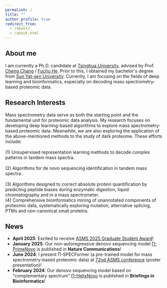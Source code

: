 ```yaml
---
permalink: /
title: ""
author_profile: true
redirect_from: 
  - /about/
  - /about.html
---
```

## About me
I am currently a Ph.D. candidate at [Tsinghua University](https://www.tsinghua.edu.cn/), advised by Prof. [Cheng Chang](https://i-share.ncpsb.org.cn/genee/post/167) / [Fuchu He](https://baike.baidu.com/item/%E8%B4%BA%E7%A6%8F%E5%88%9D/4313734). Prior to this, I obtained my bachelor's degree from [Sun Yat-sen University](https://www.sysu.edu.cn/). Currently, I am focusing on the fields of deep learning and bioinformatics, especially on decoding mass spectrometry-based proteomic data.  

## Research Interests 
Mass spectrometry data serve as both the starting point and the fundamental unit for proteomic data analysis. My research focuses on developing deep learning-based algorithms to explore mass spectrometry-based proteomic data. Meanwhile, we are also exploring the application of the above-mentioned methods to the study of dark proteome. These efforts include:<br>  
(1) Unsupervised representation learning methods to decode complex patterns in tandem mass spectra.<br>  
(2) Algorithms for de novo sequencing identification in tandem mass spectra.<br>  
(3) Algorithms designed to correct absolute protein quantification by predicting peptide biases during enzymatic digestion, liquid chromatography and in a mass spectrometer.<br>
(4) Comprehensive bioinformatics mining of unannotated components of proteomic data, systematically exploring mutation, alternative splicing, PTMs and non-canonical small proteins.<br>

## News
- __April 2025__: Excited to receive [ASMS 2025 Graduate Student Award](https://asms.org/about-asms-awards/student-travel-awards)!<br>
- __January 2025__: Our non-autoregressive denovo sequencing model [Π-PrimeNovo](https://rdcu.be/d5o3G) is published in __Nature Communications__!<br>
- __June 2024__: I present Π-SPECFormer (a pre-trained model for mass spectrometry-based proteomic data) at [72nd ASMS conference](https://www.asms.org/conferences/annual-conference/annual-conference-homepage) (poster presentation)!<br>
- __February 2024__: Our denovo sequencing model based on "complementary spectrum" [Π-HelixNovo](https://academic.oup.com/bib/article/25/2/bbae021/7604886) is published in __Briefings in Bioinformatics__!<br>
